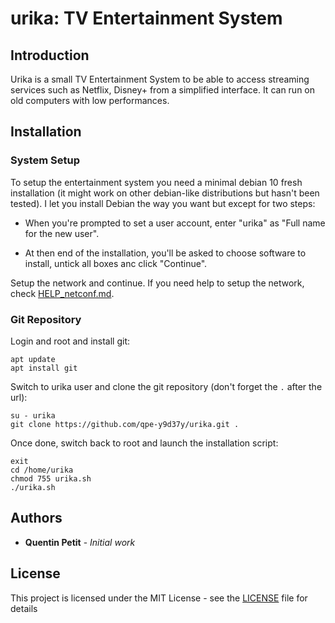 # urika: TV Entertainment System

## Introduction

Urika is a small TV Entertainment System to be able to access streaming
services such as Netflix, Disney+ from a simplified interface. It can
run on old computers with low performances.

## Installation

### System Setup

To setup the entertainment system you need a minimal debian 10 fresh
installation (it might work on other debian-like distributions but
hasn't been tested). I let you install Debian the way you want but
except for two steps:

* When you're prompted to set a user account, enter "urika" as "Full name for the new user".

* At then end of the installation, you'll be asked to choose software to install, untick all boxes anc click "Continue".

Setup the network and continue. If you need help to setup the network, check [HELP_netconf.md](HELP_netconf.md).

### Git Repository

Login and root and install git:
```
apt update
apt install git
```
Switch to urika user and clone the git repository (don't forget the `.` after the url):
```
su - urika
git clone https://github.com/qpe-y9d37y/urika.git .
```
Once done, switch back to root and launch the installation script:
```
exit
cd /home/urika
chmod 755 urika.sh
./urika.sh
```

## Authors

* **Quentin Petit** - *Initial work*

## License

This project is licensed under the MIT License - see the [LICENSE](LICENSE) file for details
